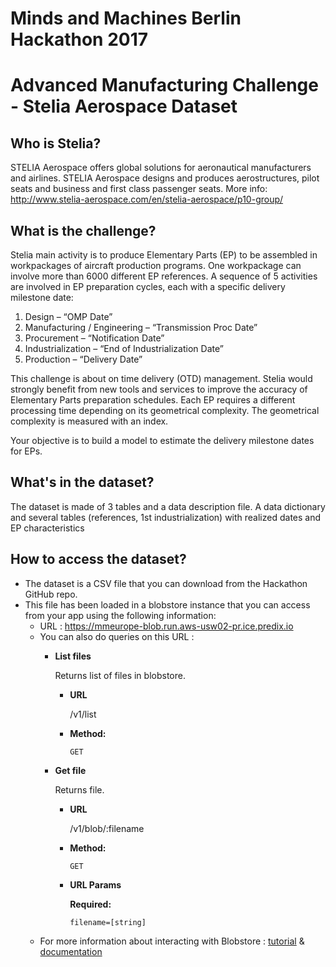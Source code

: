 # Minds and Machines Berlin Hackathon 2017
# Advanced Manufacturing Challenge - Stelia Aerospace Dataset

## Who is Stelia?
STELIA Aerospace offers global solutions for aeronautical manufacturers and airlines. STELIA Aerospace designs and produces aerostructures, pilot seats and business and first class passenger seats.
More info: http://www.stelia-aerospace.com/en/stelia-aerospace/p10-group/

## What is the challenge?
Stelia main activity is to produce Elementary Parts (EP) to be assembled in workpackages of aircraft production programs. One workpackage can involve more than 6000 different EP references. A sequence of 5 activities are involved in EP preparation cycles, each with a specific delivery milestone date:

1.	Design – “OMP Date”
2.	Manufacturing / Engineering – “Transmission Proc Date”
3.	Procurement – “Notification Date”
4.	Industrialization – “End of Industrialization Date”
5.	Production – “Delivery Date”    


This challenge is about on time delivery (OTD) management. Stelia would strongly benefit from new tools and services to improve the accuracy of Elementary Parts preparation schedules.
Each EP requires a different processing time depending on its geometrical complexity. The geometrical complexity is measured with an index.

Your objective is to build a model to estimate the delivery milestone dates for EPs.


## What's in the dataset?
The dataset is made of 3 tables and a data description file.
A data dictionary and several tables (references, 1st industrialization) with realized dates and EP characteristics

## How to access the dataset?
- The dataset is a CSV file that you can download from the Hackathon GitHub repo.
- This file has been loaded in a blobstore instance that you can access from your app using the following information:
  - URL : https://mmeurope-blob.run.aws-usw02-pr.ice.predix.io
  - You can also do queries on this URL : 
    - **List files**

      Returns list of files in blobstore.

      * **URL**

        /v1/list

      * **Method:**

        `GET`

    - **Get file**

      Returns file.

       * **URL**

          /v1/blob/:filename

      * **Method:**

        `GET`

      *  **URL Params**

         **Required:**

         `filename=[string]`
   - For more information about interacting with Blobstore : [tutorial](https://www.predix.io/resources/tutorials/tutorial-details.html?tutorial_id=1931&tag=1922&journey=Exploring%20Blobstore) & [documentation](https://docs.predix.io/en-US/content/service/data_management/blobstore/)
